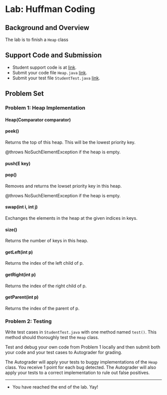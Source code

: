 # Lab: Huffman Coding

## Background and Overview

The lab is to finish a `Heap` class

## Support Code and Submission

+ Student support code is at [link](https://github.com/IUDataStructuresCourse/HuffmanCoding-student-support-code/).
+ Submit your code file `Heap.java` [link](https://autograder.luddy.indiana.edu/web/project/1310).
+ Submit your test file `StudentTest.java` [link](https://autograder.luddy.indiana.edu/web/project/1317).


## Problem Set

### Problem 1: Heap Implementation

  #### Heap(Comparator<E> comparator) 

  
  
  #### peek()

  Returns the top of this heap. This will be the lowest priority key.
  
  @throws NoSuchElementException if the heap is empty.


  #### push(E key) 


  
  #### pop() 

  Removes and returns the lowset priority key in this heap.

  @throws NoSuchElementException if the heap is empty.
  
  #### swap(int i, int j) 

  Exchanges the elements in the heap at the given indices in keys.
  
  #### size()

  Returns the number of keys in this heap.
  
  #### getLeft(int p)
  
  Returns the index of the left child of p.

  #### getRight(int p)

  Returns the index of the right child of p.
  
  #### getParent(int p) 
  
  Returns the index of the parent of p.

### Problem 2: Testing

Write test cases in `StudentTest.java` with one method named `test()`.
This method should thoroughly test the `Heap` class.

Test and debug your own code from Problem 1 locally and then submit both your code
and your test cases to Autograder for grading.

The Autograder will apply your tests to buggy implementations of the
`Heap` class. You receive 1 point for each bug detected.
The Autograder will also apply your tests to a correct implementation
to rule out false positives.

-----------------

* You have reached the end of the lab. Yay!
